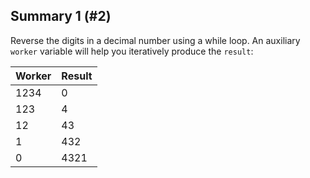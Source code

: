 ## Summary 1 (#2)

Reverse the digits in a decimal number using a while loop. An auxiliary
`worker` variable will help you iteratively produce the `result`:

| Worker     | Result |
|------------|--------|
| 1234       | 0      |
| 123        | 4      |
| 12         | 43     |
| 1          | 432    |
| 0          | 4321   |